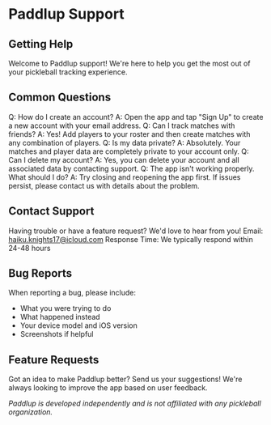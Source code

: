# Paddlup Support
## Getting Help
Welcome to Paddlup support! We're here to help you get the most out of your pickleball tracking experience.

## Common Questions
Q: How do I create an account?
A: Open the app and tap "Sign Up" to create a new account with your email address.
Q: Can I track matches with friends?
A: Yes! Add players to your roster and then create matches with any combination of players.
Q: Is my data private?
A: Absolutely. Your matches and player data are completely private to your account only.
Q: Can I delete my account?
A: Yes, you can delete your account and all associated data by contacting support.
Q: The app isn't working properly. What should I do?
A: Try closing and reopening the app first. If issues persist, please contact us with details about the problem.

## Contact Support
Having trouble or have a feature request? We'd love to hear from you!
Email: haiku.knights17@icloud.com
Response Time: We typically respond within 24-48 hours

## Bug Reports
When reporting a bug, please include:
* What you were trying to do
* What happened instead
* Your device model and iOS version
* Screenshots if helpful

## Feature Requests
Got an idea to make Paddlup better? Send us your suggestions! We're always looking to improve the app based on user feedback.

_Paddlup is developed independently and is not affiliated with any pickleball organization._
